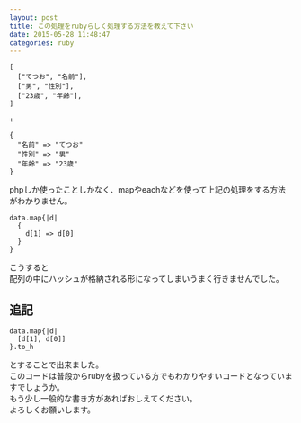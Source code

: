 ```yaml
---
layout: post
title: この処理をrubyらしく処理する方法を教えて下さい
date: 2015-05-28 11:48:47
categories: ruby
---
```

<!-- {% raw %} -->
<pre><code>[
  ["てつお", "名前"],
  ["男", "性別"],
  ["23歳", "年齢"],
]

↓

{
  "名前" =&gt; "てつお"
  "性別" =&gt; "男"
  "年齢" =&gt; "23歳"
}
</code></pre>

<p>phpしか使ったことしかなく、mapやeachなどを使って上記の処理をする方法がわかりません。</p>

<pre><code>data.map{|d|
  {
    d[1] =&gt; d[0]
  }
}
</code></pre>

<p>こうすると<br>
配列の中にハッシュが格納される形になってしまいうまく行きませんでした。</p>

<h2>追記</h2>

<pre><code>data.map{|d|
  [d[1], d[0]]
}.to_h
</code></pre>

<p>とすることで出来ました。<br>
このコードは普段からrubyを扱っている方でもわかりやすいコードとなっていますでしょうか。<br>
もう少し一般的な書き方があればおしえてください。<br>
よろしくお願いします。</p>
<!-- {% endraw %} -->
